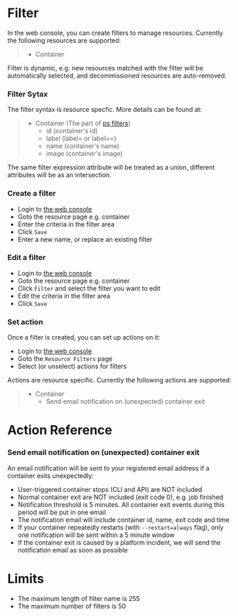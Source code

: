 # Filter

In the web console, you can create filters to manage resources. Currently the following resources are supported:

> - Container

Filter is dynamic, e.g. new resources matched with the filter will be automatically selected, and decommissioned resources are auto-removed.

### Filter Sytax
The filter syntax is resource specfic. More details can be found at:

> - Container (The part of [ps filters](https://docs.hyper.sh/Reference/CLI/ps.html))
> 	- id (container's id)
> 	- label (label=<key> or label=<key>=<value>)
> 	- name (container's name)
> 	- image (container's image)

The same filter expression attribute will be treated as a union, different attributes will be as an intersection.

### Create a filter
- Login to [the web console](https://console.hyper.sh)
- Goto the resource page e.g. container
- Enter the criteria in the filter area
- Click `Save`
- Enter a new name, or replace an existing filter

### Edit a filter
- Login to [the web console](https://console.hyper.sh)
- Goto the resource page e.g. container
- Click `Filter` and select the filter you want to edit
- Edit the criteria in the filter area
- Click `Save`

### Set action
Once a filter is created, you can set up actions on it:

- Login to [the web console](https://console.hyper.sh)
- Goto the `Resource Filters` page
- Select (or unselect) actions for filters
 
Actions are resource specific. Currently the following actions are supported:

> - Container
> 	- Send email notification on (unexpected) container exit

# Action Reference

### Send email notification on (unexpected) container exit
An email notification will be sent to your registered email address if a container exits unexpectedly:

- User-triggered container stops (CLI and API) are NOT included
- Normal container exit are NOT included (exit code 0), e.g. job finished
- Notification threshold is 5 minutes. All container exit events during this period will be put in one email
- The notification email will include container id, name, exit code and time
- If your container repeatedly restarts (with `--restart=always` flag), only one notification will be sent within a 5 minute window
- If the container exit is caused by a platform incident, we will send the notification email as soon as possible

# Limits

- The maximum length of filter name is 255
- The maximum number of filters is 50
